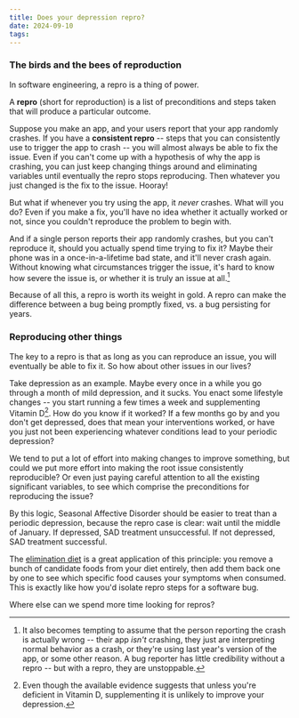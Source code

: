 ```yaml
---
title: Does your depression repro?
date: 2024-09-10
tags:
---
```


### The birds and the bees of reproduction
In software engineering, a repro is a thing of power.

A **repro** (short for reproduction) is a list of preconditions and steps taken that will produce a particular outcome.

Suppose you make an app, and your users report that your app randomly crashes. If you have a **consistent repro** -- steps that you can consistently use to trigger the app to crash -- you will almost always be able to fix the issue. Even if you can't come up with a hypothesis of why the app is crashing, you can just keep changing things around and eliminating variables until eventually the repro stops reproducing. Then whatever you just changed is the fix to the issue. Hooray!

But what if whenever you try using the app, it *never* crashes. What will you do? Even if you make a fix, you'll have no idea whether it actually worked or not, since you couldn't reproduce the problem to begin with.

And if a single person reports their app randomly crashes, but you can't reproduce it, should you actually spend time trying to fix it? Maybe their phone was in a once-in-a-lifetime bad state, and it'll never crash again. Without knowing what circumstances trigger the issue, it's hard to know how severe the issue is, or whether it is truly an issue at all.[^1]

Because of all this, a repro is worth its weight in gold. A repro can make the difference between a bug being promptly fixed, vs. a bug persisting for years.

### Reproducing other things
The key to a repro is that as long as you can reproduce an issue, you will eventually be able to fix it. So how about other issues in our lives?

Take depression as an example. Maybe every once in a while you go through a month of mild depression, and it sucks. You enact some lifestyle changes -- you start running a few times a week and supplementing Vitamin D[^2]. How do you know if it worked? If a few months go by and you don't get depressed, does that mean your interventions worked, or have you just not been experiencing whatever conditions lead to your periodic depression?

We tend to put a lot of effort into making changes to improve something, but could we put more effort into making the root issue consistently reproducible? Or even just paying careful attention to all the existing significant variables, to see which comprise the preconditions for reproducing the issue?

By this logic, Seasonal Affective Disorder should be easier to treat than a periodic depression, because the repro case is clear: wait until the middle of January. If depressed, SAD treatment unsuccessful. If not depressed, SAD treatment successful.

The [elimination diet](https://www.fammed.wisc.edu/files/webfm-uploads/documents/outreach/im/handout_elimination_diet_patient.pdf) is a great application of this principle: you remove a bunch of candidate foods from your diet entirely, then add them back one by one to see which specific food causes your symptoms when consumed. This is exactly like how you'd isolate repro steps for a software bug.

Where else can we spend more time looking for repros?



[^1]: It also becomes tempting to assume that the person reporting the crash is actually wrong -- their app *isn't* crashing, they just are interpreting normal behavior as a crash, or they're using last year's version of the app, or some other reason. A bug reporter has little credibility without a repro -- but with a repro, they are unstoppable.
[^2]: Even though the available evidence suggests that unless you're deficient in Vitamin D, supplementing it is unlikely to improve your depression.